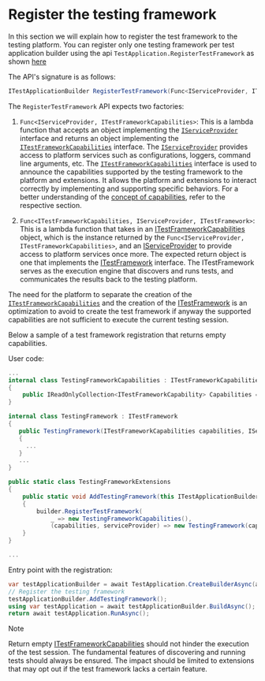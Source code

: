 # Register the testing framework

In this section we will explain how to register the test framework to the testing platform.
You can register only one testing framework per test application builder using the api `TestApplication.RegisterTestFramework` as shown [here](architecture.md)

The API's signature is as follows:

```cs
ITestApplicationBuilder RegisterTestFramework(Func<IServiceProvider, ITestFrameworkCapabilities> capabilitiesFactory, Func<ITestFrameworkCapabilities, IServiceProvider, ITestFramework> adapterFactory);
```

The `RegisterTestFramework` API expects two factories:

1. `Func<IServiceProvider, ITestFrameworkCapabilities>`: This is a lambda function that accepts an object implementing the [`IServiceProvider`](iserviceprovider.md) interface and returns an object implementing the [`ITestFrameworkCapabilities`](capabilities.md) interface. The [`IServiceProvider`](iserviceprovider.md) provides access to platform services such as configurations, loggers, command line arguments, etc.
The [`ITestFrameworkCapabilities`](capabilities.md) interface is used to announce the capabilities supported by the testing framework to the platform and extensions. It allows the platform and extensions to interact correctly by implementing and supporting specific behaviors. For a better understanding of the [concept of capabilities](capabilities.md), refer to the respective section.

1. `Func<ITestFrameworkCapabilities, IServiceProvider, ITestFramework>`: This is a lambda function that takes in an [ITestFrameworkCapabilities](capabilities.md) object, which is the instance returned by the `Func<IServiceProvider, ITestFrameworkCapabilities>`, and an [IServiceProvider](iserviceprovider.md) to provide access to platform services once more. The expected return object is one that implements the [ITestFramework](itestframework.md) interface. The ITestFramework serves as the execution engine that discovers and runs tests, and communicates the results back to the testing platform.

The need for the platform to separate the creation of the [`ITestFrameworkCapabilities`](capabilities.md) and the creation of the [ITestFramework](itestframework.md) is an optimization to avoid to create the test framework if anyway the supported capabilities are not sufficient to execute the current testing session.

Below a sample of a test framework registration that returns empty capabilities.

User code:

```cs
...
internal class TestingFrameworkCapabilities : ITestFrameworkCapabilities
{
    public IReadOnlyCollection<ITestFrameworkCapability> Capabilities => [];
}

internal class TestingFramework : ITestFramework
{
   public TestingFramework(ITestFrameworkCapabilities capabilities, IServiceProvider serviceProvider)
   {
     ...
   }
   ...
}

public static class TestingFrameworkExtensions
{
    public static void AddTestingFramework(this ITestApplicationBuilder builder)
    {
        builder.RegisterTestFramework(
            _ => new TestingFrameworkCapabilities(),
            (capabilities, serviceProvider) => new TestingFramework(capabilities, serviceProvider));
    }
}

...
```

Entry point with the registration:

```cs
var testApplicationBuilder = await TestApplication.CreateBuilderAsync(args);
// Register the testing framework
testApplicationBuilder.AddTestingFramework();
using var testApplication = await testApplicationBuilder.BuildAsync();
return await testApplication.RunAsync();
```

> [!NOTE]
> Return empty [ITestFrameworkCapabilities](capabilities.md) should not hinder the execution of the test session. The fundamental features of discovering and running tests should always be ensured. The impact should be limited to extensions that may opt out if the test framework lacks a certain feature.

